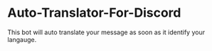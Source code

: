 # Auto-Translator-For-Discord
This bot will auto translate your message as soon as it identify your langauge.
